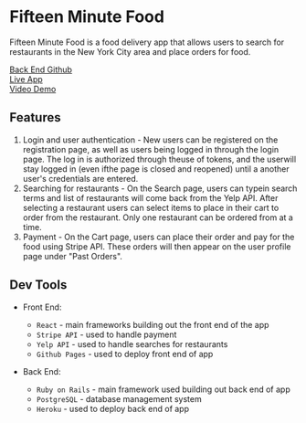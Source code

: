 # Fifteen Minute Food

Fifteen Minute Food is a food delivery app that allows users to search for restaurants in the New York City area and place orders for food.

[Back End Github](https://github.com/ShaquilleClarke/Fifteen-Minute-Foods---BackEnd)<br/>
[Live App](https://tdonovan79.github.io/fifteen-minute-food-frontend/)<br/>
[Video Demo](https://www.youtube.com/watch?v=VLtyhTnysqU&feature=youtu.be)

## Features
  1. Login and user authentication - New users can be registered on the registration page, as well as users being logged in through the login page. The log in is authorized through theuse of tokens, and the userwill stay logged in (even ifthe page is closed and reopened) until a another user's credentials are entered.
  2. Searching for restaurants - On the Search page, users can typein search terms and list of restaurants will come back from the Yelp API. After selecting a restaurant users can select items to place in their cart to order from the restaurant. Only one restaurant can be ordered from at a time.
  3. Payment - On the Cart page, users can place their order and pay for the food using Stripe API. These orders will then appear on the user profile page under "Past Orders".

## Dev Tools
- Front End:
  - `React` - main frameworks building out the front end of the app
  - `Stripe API` - used to handle payment
  - `Yelp API` - used to handle searches for restaurants
  - `Github Pages` - used to deploy front end of app

- Back End:
  - `Ruby on Rails` - main framework used building out back end of app
  - `PostgreSQL` - database management system 
  - `Heroku` - used to deploy back end of app
